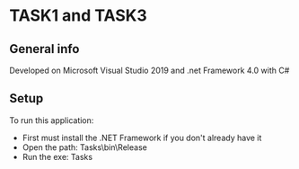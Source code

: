 # TASK1 and TASK3
## General info
Developed on Microsoft Visual Studio 2019 and .net Framework 4.0 with C#

## Setup
To run this application:
 - First must install the .NET Framework if you don't already have it
 - Open the path: Tasks\bin\Release
 - Run the exe: Tasks
